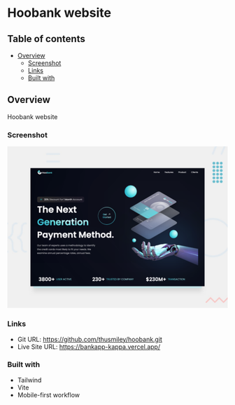 # Hoobank website

## Table of contents

- [Overview](#overview)
  - [Screenshot](#screenshot)
  - [Links](#links)
  - [Built with](#built-with)

## Overview
Hoobank website

### Screenshot

![](./public/thumbnail-hoobank.png)

### Links

- Git URL: https://github.com/thusmiley/hoobank.git
- Live Site URL: https://bankapp-kappa.vercel.app/


### Built with

- Tailwind
- Vite
- Mobile-first workflow
